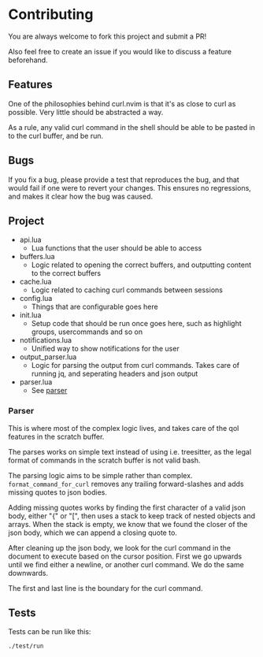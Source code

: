 # Contributing

You are always welcome to fork this project and submit a PR!

Also feel free to create an issue if you would like to discuss a feature beforehand.

## Features

One of the philosophies behind curl.nvim is that it's as close to curl as possible.
Very little should be abstracted a way.

As a rule, any valid curl command in the shell should be able to be pasted in
to the curl buffer, and be run.

## Bugs

If you fix a bug, please provide a test that reproduces the bug, and that would fail if one
were to revert your changes. This ensures no regressions, and makes it clear how the bug was caused.

## Project

- api.lua
  - Lua functions that the user should be able to access
- buffers.lua
  - Logic related to opening the correct buffers, and outputting
    content to the correct buffers
- cache.lua
  - Logic related to caching curl commands between sessions
- config.lua
  - Things that are configurable goes here
- init.lua
  - Setup code that should be run once goes here, such as highlight groups, usercommands and so on
- notifications.lua
  - Unified way to show notifications for the user
- output_parser.lua
  - Logic for parsing the output from curl commands. Takes care of running jq, and seperating headers and json output
- parser.lua
  - See [parser](CONTRIBUTING#Parser)

### Parser

This is where most of the complex logic lives, and takes care
of the qol features in the scratch buffer.

The parses works on simple text instead of using i.e. treesitter,
as the legal format of commands in the scratch buffer is not
valid bash.

The parsing logic aims to be simple rather than complex.
`format_command_for_curl` removes any trailing forward-slashes and adds missing quotes to json bodies.

Adding missing quotes works by finding the first character of a valid
json body, either "{" or "[", then uses a stack to keep track of
nested objects and arrays. When the stack is empty, we know that we
found the closer of the json body, which we can append a closing
quote to.

After cleaning up the json body, we look for the curl command
in the document to execute based on the cursor position.
First we go upwards until we find either a newline, or
another curl command.
We do the same downwards.

The first and last line is the boundary for the curl command.

## Tests

Tests can be run like this:

`./test/run`
